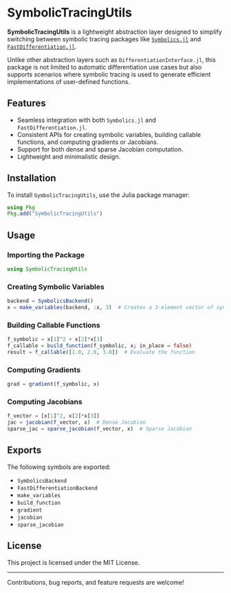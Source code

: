 # SymbolicTracingUtils

**SymbolicTracingUtils** is a lightweight abstraction layer designed to simplify switching between symbolic tracing packages like [`Symbolics.jl`](https://github.com/JuliaSymbolics/Symbolics.jl) and [`FastDifferentiation.jl`](https://github.com/YingboMa/FastDifferentiation.jl). 

Unlike other abstraction layers such as `DifferentiationInterface.jl`, this package is not limited to automatic differentiation use cases but also supports scenarios where symbolic tracing is used to generate efficient implementations of user-defined functions.

## Features

- Seamless integration with both `Symbolics.jl` and `FastDifferentiation.jl`.
- Consistent APIs for creating symbolic variables, building callable functions, and computing gradients or Jacobians.
- Support for both dense and sparse Jacobian computation.
- Lightweight and minimalistic design.

## Installation

To install `SymbolicTracingUtils`, use the Julia package manager:

```julia
using Pkg
Pkg.add("SymbolicTracingUtils")
```

## Usage

### Importing the Package

```julia
using SymbolicTracingUtils
```

### Creating Symbolic Variables

```julia
backend = SymbolicsBackend()
x = make_variables(backend, :x, 3)  # Creates a 3-element vector of symbolic variables `x[1]`, `x[2]`, `x[3]`
```

### Building Callable Functions

```julia
f_symbolic = x[1]^2 + x[2]*x[3]
f_callable = build_function(f_symbolic, x; in_place = false)
result = f_callable([1.0, 2.0, 3.0])  # Evaluate the function
```

### Computing Gradients

```julia
grad = gradient(f_symbolic, x)
```

### Computing Jacobians

```julia
f_vector = [x[1]^2, x[2]*x[3]]
jac = jacobian(f_vector, x)  # Dense Jacobian
sparse_jac = sparse_jacobian(f_vector, x)  # Sparse Jacobian
```

## Exports

The following symbols are exported:

- `SymbolicsBackend`
- `FastDifferentiationBackend`
- `make_variables`
- `build_function`
- `gradient`
- `jacobian`
- `sparse_jacobian`

## License

This project is licensed under the MIT License.

---

Contributions, bug reports, and feature requests are welcome!
